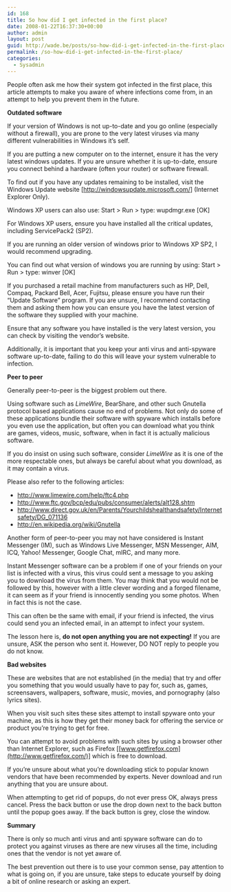 ```yaml
---
id: 168
title: So how did I get infected in the first place?
date: 2008-01-22T16:37:30+00:00
author: admin
layout: post
guid: http://wade.be/posts/so-how-did-i-get-infected-in-the-first-place
permalink: /so-how-did-i-get-infected-in-the-first-place/
categories:
  - Sysadmin
---
```

<p class="lead">
  People often ask me how their system got infected in the first place, this article attempts to make you aware of where infections come from, in an attempt to help you prevent them in the future.
</p>

<!--more-->

**Outdated software**

If your version of Windows is not up-to-date and you go online (especially without a firewall), you are prone to the very latest viruses via many different vulnerabilities in Windows it&#8217;s self.

If you are putting a new computer on to the internet, ensure it has the very latest windows updates. If you are unsure whether it is up-to-date, ensure you connect behind a hardware (often your router) or software firewall.

To find out if you have any updates remaining to be installed, visit the Windows Update website [<http://windowsupdate.microsoft.com/>] (Internet Explorer Only).

Windows XP users can also use: Start > Run > type: wupdmgr.exe [OK]

For Windows XP users, ensure you have installed all the critical updates, including ServicePack2 (SP2).

If you are running an older version of windows prior to Windows XP SP2, I would recommend upgrading.

You can find out what version of windows you are running by using: Start > Run > type: winver [OK]

If you purchased a retail machine from manufacturers such as HP, Dell, Compaq, Packard Bell, Acer, Fujitsu, please ensure you have run their &#8220;Update Software&#8221; program. If you are unsure, I recommend contacting them and asking them how you can ensure you have the latest version of the software they supplied with your machine.

Ensure that any software you have installed is the very latest version, you can check by visiting the vendor&#8217;s website.

Additionally, it is important that you keep your anti virus and anti-spyware software up-to-date, failing to do this will leave your system vulnerable to infection.

**Peer to peer**

Generally peer-to-peer is the biggest problem out there.

Using software such as _LimeWire_, BearShare, and other such Gnutella protocol based applications cause no end of problems. Not only do some of these applications bundle their software with spyware which installs before you even use the application, but often you can download what you think are games, videos, music, software, when in fact it is actually malicious software.

If you do insist on using such software, consider _LimeWire_ as it is one of the more respectable ones, but always be careful about what you download, as it may contain a virus.

Please also refer to the following articles:

  * <http://www.limewire.com/help/ftc4.php>
  * <http://www.ftc.gov/bcp/edu/pubs/consumer/alerts/alt128.shtm>
  * <http://www.direct.gov.uk/en/Parents/Yourchildshealthandsafety/Internetsafety/DG_071136>
  * <http://en.wikipedia.org/wiki/Gnutella>

Another form of peer-to-peer you may not have considered is Instant Messenger (IM), such as Windows Live Messenger, MSN Messenger, AIM, ICQ, Yahoo! Messenger, Google Chat, mIRC, and many more.

Instant Messenger software can be a problem if one of your friends on your list is infected with a virus, this virus could sent a message to you asking you to download the virus from them. You may think that you would not be followed by this, however with a little clever wording and a forged filename, it can seem as if your friend is innocently sending you some photos. When in fact this is not the case.

This can often be the same with email, if your friend is infected, the virus could send you an infected email, in an attempt to infect your system.

The lesson here is, **do not open anything you are not expecting!** If you are unsure, ASK the person who sent it. However, DO NOT reply to people you do not know.

**Bad websites**

These are websites that are not established (in the media) that try and offer you something that you would usually have to pay for, such as, games, screensavers, wallpapers, software, music, movies, and pornography (also lyrics sites).

When you visit such sites these sites attempt to install spyware onto your machine, as this is how they get their money back for offering the service or product you&#8217;re trying to get for free.

You can attempt to avoid problems with such sites by using a browser other than Internet Explorer, such as Firefox [[www.getfirefox.com](http://www.getfirefox.com/)] which is free to download.

If you&#8217;re unsure about what you&#8217;re downloading stick to popular known vendors that have been recommended by experts. Never download and run anything that you are unsure about.

When attempting to get rid of popups, do not ever press OK, always press cancel. Press the back button or use the drop down next to the back button until the popup goes away. If the back button is grey, close the window.

**Summary**

There is only so much anti virus and anti spyware software can do to protect you against viruses as there are new viruses all the time, including ones that the vendor is not yet aware of.

The best prevention out there is to use your common sense, pay attention to what is going on, if you are unsure, take steps to educate yourself by doing a bit of online research or asking an expert.